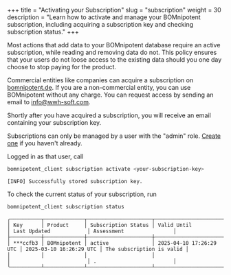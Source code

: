 +++
title = "Activating your Subscription"
slug = "subscription"
weight = 30
description = "Learn how to activate and manage your BOMnipotent subscription, including acquiring a subscription key and checking subscription status."
+++

Most actions that add data to your BOMnipotent database require an active subscription, while reading and removing data do not. This policy ensures that your users do not loose access to the existing data should you one day choose to stop paying for the product.

Commercial entities like companies can acquire a subscription on [bomnipotent.de](https://www.bomnipotent.de/pricing). If you are a non-commercial entity, you can use BOMnipotent without any charge. You can request access by sending an email to [info@wwh-soft.com](mailto:info@wwh-soft.com).

Shortly after you have acquired a subscription, you will receive an email containing your subscription key.

Subscriptions can only be managed by a user with the "admin" role. [Create one](/server/setup/admin/) if you haven't already.

Logged in as that user, call
```bash
bomnipotent_client subscription activate <your-subscription-key>
```
``` {wrap="false" title="output"}
[INFO] Successfully stored subscription key.
```

To check the current status of your subscription, run
```bash
bomnipotent_client subscription status
```
``` {wrap="false" title="output"}
╭──────────┬─────────────┬─────────────────────┬─────────────────────────┬─────────────────────────┬───────────────────────────╮
│ Key      │ Product     │ Subscription Status │ Valid Until             │ Last Updated            │ Assessment                │
├──────────┼─────────────┼─────────────────────┼─────────────────────────┼─────────────────────────┼───────────────────────────┤
│ ***ccfb3 │ BOMnipotent │ active              │ 2025-04-10 17:26:29 UTC │ 2025-03-10 16:26:29 UTC │ The subscription is valid │
│          │             │                     │                         │                         │ .                         │
╰──────────┴─────────────┴─────────────────────┴─────────────────────────┴─────────────────────────┴───────────────────────────╯

```
